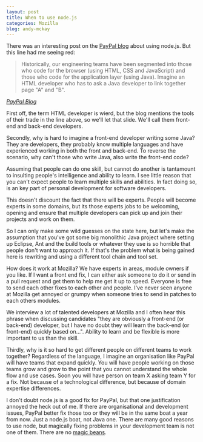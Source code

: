 ```yaml
---
layout: post
title: When to use node.js
categories: Mozilla
blog: andy-mckay
---
```


There was an interesting post on the <a href="https://www.paypal-engineering.com/2013/11/22/node-js-at-paypal/">PayPal blog</a> about using node.js. But this line had me seeing red:

<blockquote>
Historically, our engineering teams have been segmented into those who code for the browser (using HTML, CSS and JavaScript) and those who code for the application layer (using Java). Imagine an HTML developer who has to ask a Java developer to link together page "A" and "B".
</blockquote>
<cite><a href="https://www.paypal-engineering.com/2013/11/22/node-js-at-paypal/">PayPal Blog</a></cite>

First off, the term HTML developer is wierd, but the blog mentions the tools of their trade in the line above, so we'll let that slide. We'll call them front-end and back-end developers.

Secondly, why is hard to imagine a front-end developer writing some Java? They are developers, they probably know multiple languages and have experienced working in both the front and back-end. To reverse the scenario, why can't those who write Java, also write the front-end code?

Assuming that people can do one skill, but cannot do another is tantamount to insulting people's intelligence and ability to learn. I see little reason that you can't expect people to learn multiple skills and abilities. In fact doing so, is an key part of personal development for software developers.

This doesn't discount the fact that there will be experts. People will become experts in some domains, but its those experts jobs to be welcoming, opening and ensure that multiple developers can pick up and join their projects and work on them.

So I can only make some wild guesses on the state here, but let's make the assumption that you've got some big monolithic Java project where setting up Eclipse, Ant and the build tools or whatever they use is so horrible that people don't want to approach it. If that's the problem what is being gained here is rewriting and using a different tool chain and tool set.

How does it work at Mozilla? We have experts in areas, module owners if you like. If I want a front end fix, I can either ask someone to do it or send in a pull request and get them to help me get it up to speed. Everyone is free to send each other fixes to each other and people. I've never seen anyone at Mozilla get annoyed or grumpy when someone tries to send in patches to each others modules.

We interview a lot of talented developers at Mozilla and I often hear this phrase when discussing candidates "they are obviously a front-end (or back-end) developer, but I have no doubt they will learn the back-end (or front-end) quickly based on...". Ability to learn and be flexible is more important to us than the skill.

Thirdly, why is it so hard to get different people on different teams to work together? Regardless of the language, I imagine an organisation like PayPal will have teams that expand quickly. You will have people working on those teams grow and grow to the point that you cannot understand the whole flow and use cases. Soon you will have person on team X asking team Y for a fix. Not because of a technological difference, but because of domain expertise differences.

I don't doubt node.js is a good fix for PayPal, but that one justification annoyed the heck out of me. If there are organisational and development issues, PayPal better fix those too or they will be in the same boat a year from now. Just a node.js boat, not Java one. There are many good reasons to use node, but magically fixing problems in your development team is not one of them. There are no <a href="http://sethgodin.typepad.com/seths_blog/2009/09/magic-beans-tv-and-the-web.html">magic beans</a>.
